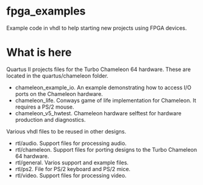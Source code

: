 fpga_examples
=============

Example code in vhdl to help starting new projects using FPGA devices.

What is here
============

Quartus II projects files for the Turbo Chameleon 64 hardware. These are located in the quartus/chameleon folder.
* chameleon_example_io. An example demonstrating how to access I/O ports on the Chameleon hardware.
* chameleon_life. Conways game of life implementation for Chameleon. It requires a PS/2 mouse.
* chameleon_v5_hwtest. Chameleon hardware selftest for hardware production and diagnostics.

Various vhdl files to be reused in other designs.
* rtl/audio. Support files for processing audio.
* rtl/chameleon. Support files for porting designs to the Turbo Chameleon 64 hardware.
* rtl/general. Varios support and example files.
* rtl/ps2. File for PS/2 keyboard and PS/2 mice.
* rtl/video. Support files for processing video.

